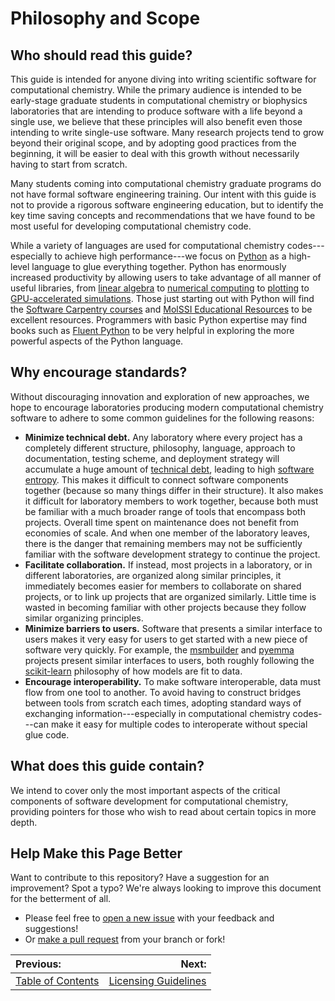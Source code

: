 # Philosophy and Scope

## Who should read this guide?

This guide is intended for anyone diving into writing scientific software for computational chemistry.
While the primary audience is intended to be early-stage graduate students in computational chemistry or biophysics
laboratories that are intending to produce software with a life beyond a single use, we believe that these principles
will also benefit even those intending to write single-use software.
Many research projects tend to grow beyond their original scope, and by adopting good practices from the beginning,
it will be easier to deal with this growth without necessarily having to start from scratch.

Many students coming into computational chemistry graduate programs do not have formal software engineering training.
Our intent with this guide is not to provide a rigorous software engineering education, but to identify the key
time saving concepts and recommendations that we have found to be most useful for developing computational chemistry
code.

While a variety of languages are used for computational chemistry
codes---especially to achieve high performance---we focus on [Python](https://www.python.org/) as a high-level language
to glue everything together.
Python has enormously increased productivity by allowing users to take advantage of all manner of useful libraries,
from [linear algebra](http://www.numpy.org/) to [numerical computing](http://scipy.org/) to
[plotting](http://seaborn.pydata.org/) to [GPU-accelerated simulations](http://openmm.org).
Those just starting out with Python will find the
[Software Carpentry courses](http://swcarpentry.github.io/python-novice-inflammation/) and [MolSSI Educational Resources](https://molssi-education.github.io/resources.html) to be excellent resources.
Programmers with basic Python expertise may find books such as [Fluent Python](https://www.amazon.com/Fluent-Python-Concise-Effective-Programming/dp/1491946008) to be very helpful in exploring the more powerful aspects of the Python language.

## Why encourage standards?

Without discouraging innovation and exploration of new approaches, we hope to encourage laboratories producing modern
computational chemistry software to adhere to some common guidelines for the following reasons:

* __Minimize technical debt.__ Any laboratory where every project has a completely different structure, philosophy,
    language, approach to documentation, testing scheme, and deployment strategy will accumulate a huge amount of
    [technical debt](https://en.wikipedia.org/wiki/Technical_debt), leading to high
    [software entropy](https://en.wikipedia.org/wiki/Software_entropy). This makes it difficult to connect software
    components together (because so many things differ in their structure). It also makes it difficult for laboratory
    members to work together, because both must be familiar with a much broader range of tools that encompass both
    projects. Overall time spent on maintenance does not benefit from economies of scale. And when one member of the
    laboratory leaves, there is the danger that remaining members may not be sufficiently familiar with the software
    development strategy to continue the project.
* __Facilitate collaboration.__ If instead, most projects in a laboratory, or in different laboratories, are organized
    along similar principles, it immediately becomes easier for members to collaborate on shared projects, or to link up
    projects that are organized similarly. Little time is wasted in becoming familiar with other projects because they
    follow similar organizing principles.
* __Minimize barriers to users.__ Software that presents a similar interface to users makes it very easy for users to
    get started with a new piece of software very quickly. For example, the [msmbuilder](http://msmbuilder.org/) and
    [pyemma](http://pyemma.org) projects present similar interfaces to users, both roughly following the
    [scikit-learn](http://scikit-learn.org/) philosophy of how models are fit to data.
* __Encourage interoperability.__ To make software interoperable, data must flow from one tool to another. To avoid
    having to construct bridges between tools from scratch each times, adopting standard ways of exchanging
    information---especially in computational chemistry codes---can make it easy for multiple codes to interoperate
    without special glue code.

## What does this guide contain?

We intend to cover only the most important aspects of the critical components of software development for computational
chemistry, providing pointers for those who wish to read about certain topics in more depth.

## Help Make this Page Better

Want to contribute to this repository? Have a suggestion for an improvement?
Spot a typo? We're always looking to improve this document for the betterment of all.

* Please feel free to [open a new issue](https://github.com/choderalab/software-development/issues/new) with your feedback and suggestions!
* Or [make a pull request](https://github.com/choderalab/software-development/compare) from your branch or fork!

|__Previous:__|__Next:__|
|:---|---:|
|[Table of Contents](https://github.com/choderalab/software-development/blob/master/README.md)|[Licensing Guidelines](https://github.com/choderalab/software-development/blob/master/LICENSING_GUIDELINES.md)|


[structure]: https://github.com/choderalab/software-development/blob/master/STRUCTURING_YOUR_PROJECT.md
[continuous integration]: https://github.com/choderalab/software-development/blob/master/CONTINUOUS_INTEGRATION.md
[documentation]: https://github.com/choderalab/software-development/blob/master/DOCUMENTATION.md
[distribution]: https://github.com/choderalab/software-development/blob/master/PACKAGING_AND_DEPLOYMENT.md
[version control]: https://github.com/choderalab/software-development/blob/master/VERSION_CONTROL.md
[licensing]: https://github.com/choderalab/software-development/blob/master/LICENSING_GUIDELINES.md
